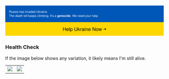 <a rel="me" href="https://fosstodon.org/@hq1" type="text/html"/>

[![SWUbanner](https://raw.githubusercontent.com/vshymanskyy/StandWithUkraine/main/banner2-direct.svg)](https://github.com/vshymanskyy/StandWithUkraine/blob/main/docs/README.md)

### Health Check

<p>
If the image below shows any variation, it likely means I'm still alive.
</p>

<table>
  <tr>
    <td>
<img src="https://mtod.org/me/heart.png" width="600"/>
    </td>
    <td>
<img width="200" src="https://camo.githubusercontent.com/ece2ef325aa7ee0de4a5119568cc725b09cacf14e0740d15ab2d27af36b7b5a3/68747470733a2f2f6f6b69646f6b692e636f6d70757465722f72756e2d746f74616c2e7376673f763d33"/>
    </td>
  </tr>
</table>
